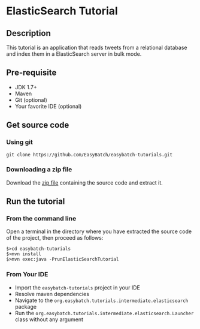 # ElasticSearch Tutorial

## Description

This tutorial is an application that reads tweets from a relational database and index them in a ElasticSearch server in bulk mode.

## Pre-requisite

* JDK 1.7+
* Maven
* Git (optional)
* Your favorite IDE (optional)

## Get source code

### Using git

`git clone https://github.com/EasyBatch/easybatch-tutorials.git`

### Downloading a zip file

Download the [zip file](https://github.com/EasyBatch/easybatch-tutorials/archive/master.zip) containing the source code and extract it.

## Run the tutorial

### From the command line

Open a terminal in the directory where you have extracted the source code of the project, then proceed as follows:

```
$>cd easybatch-tutorials
$>mvn install
$>mvn exec:java -PrunElasticSearchTutorial
```

### From Your IDE

* Import the `easybatch-tutorials` project in your IDE
* Resolve maven dependencies
* Navigate to the `org.easybatch.tutorials.intermediate.elasticsearch` package
* Run the `org.easybatch.tutorials.intermediate.elasticsearch.Launcher` class without any argument
